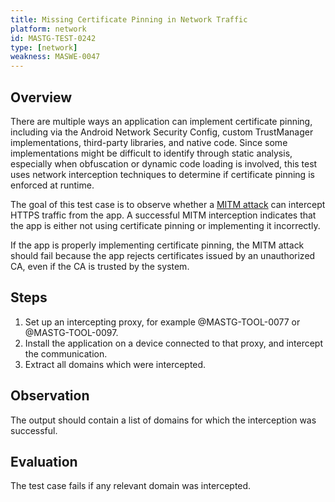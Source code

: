 ```yaml
---
title: Missing Certificate Pinning in Network Traffic
platform: network
id: MASTG-TEST-0242
type: [network]
weakness: MASWE-0047
---
```


## Overview

There are multiple ways an application can implement certificate pinning, including via the Android Network Security Config, custom TrustManager implementations, third-party libraries, and native code. Since some implementations might be difficult to identify through static analysis, especially when obfuscation or dynamic code loading is involved, this test uses network interception techniques to determine if certificate pinning is enforced at runtime.

The goal of this test case is to observe whether a [MITM attack]("../../../Document/0x04f-Testing-Network-Communication.md#mitm-attack) can intercept HTTPS traffic from the app. A successful MITM interception indicates that the app is either not using certificate pinning or implementing it incorrectly.

If the app is properly implementing certificate pinning, the MITM attack should fail because the app rejects certificates issued by an unauthorized CA, even if the CA is trusted by the system.

## Steps

1. Set up an intercepting proxy, for example @MASTG-TOOL-0077 or @MASTG-TOOL-0097.
2. Install the application on a device connected to that proxy, and intercept the communication.
3. Extract all domains which were intercepted.

## Observation

The output should contain a list of domains for which the interception was successful.

## Evaluation

The test case fails if any relevant domain was intercepted.
